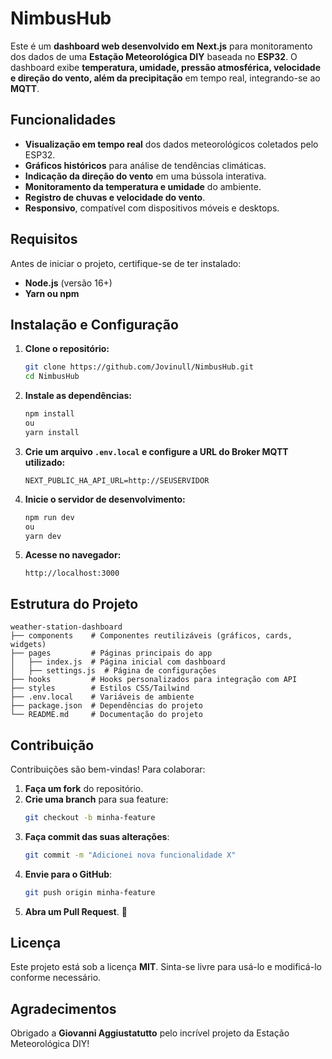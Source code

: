 # NimbusHub

Este é um **dashboard web desenvolvido em Next.js** para monitoramento dos dados de uma **Estação Meteorológica DIY** baseada no **ESP32**. O dashboard exibe **temperatura, umidade, pressão atmosférica, velocidade e direção do vento, além da precipitação** em tempo real, integrando-se ao **MQTT**.

## Funcionalidades

- **Visualização em tempo real** dos dados meteorológicos coletados pelo ESP32.
- **Gráficos históricos** para análise de tendências climáticas.
- **Indicação da direção do vento** em uma bússola interativa.
- **Monitoramento da temperatura e umidade** do ambiente.
- **Registro de chuvas e velocidade do vento**.
- **Responsivo**, compatível com dispositivos móveis e desktops.

## Requisitos

Antes de iniciar o projeto, certifique-se de ter instalado:

- **Node.js** (versão 16+)
- **Yarn ou npm**

## Instalação e Configuração

1. **Clone o repositório:**
   ```bash
   git clone https://github.com/Jovinull/NimbusHub.git
   cd NimbusHub
   ```

2. **Instale as dependências:**
   ```bash
   npm install
   ou
   yarn install
   ```

3. **Crie um arquivo `.env.local` e configure a URL do Broker MQTT utilizado:**
   ```
   NEXT_PUBLIC_HA_API_URL=http://SEUSERVIDOR
   ```

4. **Inicie o servidor de desenvolvimento:**
   ```bash
   npm run dev
   ou
   yarn dev
   ```

5. **Acesse no navegador:**
   ```
   http://localhost:3000
   ```

## Estrutura do Projeto

```
weather-station-dashboard
├── components    # Componentes reutilizáveis (gráficos, cards, widgets)
├── pages         # Páginas principais do app
│   ├── index.js  # Página inicial com dashboard
│   ├── settings.js  # Página de configurações
├── hooks         # Hooks personalizados para integração com API
├── styles        # Estilos CSS/Tailwind
├── .env.local    # Variáveis de ambiente
├── package.json  # Dependências do projeto
└── README.md     # Documentação do projeto
```

## Contribuição

Contribuições são bem-vindas! Para colaborar:

1. **Faça um fork** do repositório.
2. **Crie uma branch** para sua feature:
   ```bash
   git checkout -b minha-feature
   ```
3. **Faça commit das suas alterações**:
   ```bash
   git commit -m "Adicionei nova funcionalidade X"
   ```
4. **Envie para o GitHub**:
   ```bash
   git push origin minha-feature
   ```
5. **Abra um Pull Request**. 🚀

## Licença

Este projeto está sob a licença **MIT**. Sinta-se livre para usá-lo e modificá-lo conforme necessário.

## Agradecimentos

Obrigado a **Giovanni Aggiustatutto** pelo incrível projeto da Estação Meteorológica DIY!
